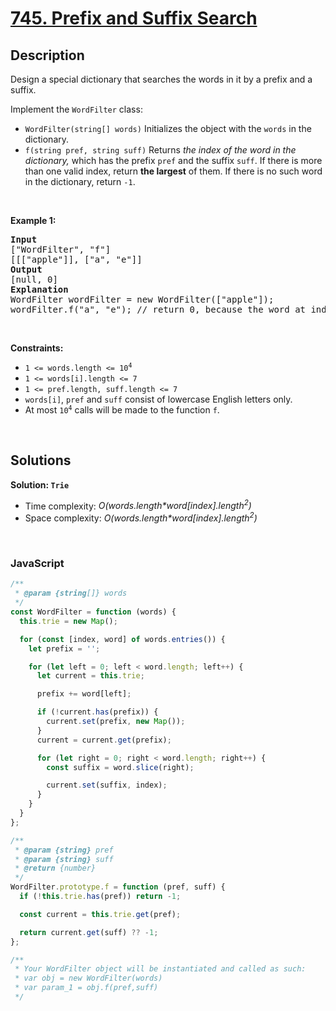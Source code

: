 # [745. Prefix and Suffix Search](https://leetcode.com/problems/prefix-and-suffix-search)

## Description

<div class="elfjS" data-track-load="description_content"><p>Design a special dictionary that searches the words in it by a prefix and a suffix.</p>

<p>Implement the <code>WordFilter</code> class:</p>

<ul>
	<li><code>WordFilter(string[] words)</code> Initializes the object with the <code>words</code> in the dictionary.</li>
	<li><code>f(string pref, string suff)</code> Returns <em>the index of the word in the dictionary,</em> which has the prefix <code>pref</code> and the suffix <code>suff</code>. If there is more than one valid index, return <strong>the largest</strong> of them. If there is no such word in the dictionary, return <code>-1</code>.</li>
</ul>

<p>&nbsp;</p>
<p><strong class="example">Example 1:</strong></p>

<pre><strong>Input</strong>
["WordFilter", "f"]
[[["apple"]], ["a", "e"]]
<strong>Output</strong>
[null, 0]
<strong>Explanation</strong>
WordFilter wordFilter = new WordFilter(["apple"]);
wordFilter.f("a", "e"); // return 0, because the word at index 0 has prefix = "a" and suffix = "e".
</pre>

<p>&nbsp;</p>
<p><strong>Constraints:</strong></p>

<ul>
	<li><code>1 &lt;= words.length &lt;= 10<sup>4</sup></code></li>
	<li><code>1 &lt;= words[i].length &lt;= 7</code></li>
	<li><code>1 &lt;= pref.length, suff.length &lt;= 7</code></li>
	<li><code>words[i]</code>, <code>pref</code> and <code>suff</code> consist of lowercase English letters only.</li>
	<li>At most <code>10<sup>4</sup></code> calls will be made to the function <code>f</code>.</li>
</ul>
</div>

<p>&nbsp;</p>

## Solutions

**Solution: `Trie`**

- Time complexity: <em>O(words.length\*word[index].length<sup>2</sup>)</em>
- Space complexity: <em>O(words.length\*word[index].length<sup>2</sup>)</em>

<p>&nbsp;</p>

### **JavaScript**

```js
/**
 * @param {string[]} words
 */
const WordFilter = function (words) {
  this.trie = new Map();

  for (const [index, word] of words.entries()) {
    let prefix = '';

    for (let left = 0; left < word.length; left++) {
      let current = this.trie;

      prefix += word[left];

      if (!current.has(prefix)) {
        current.set(prefix, new Map());
      }
      current = current.get(prefix);

      for (let right = 0; right < word.length; right++) {
        const suffix = word.slice(right);

        current.set(suffix, index);
      }
    }
  }
};

/**
 * @param {string} pref
 * @param {string} suff
 * @return {number}
 */
WordFilter.prototype.f = function (pref, suff) {
  if (!this.trie.has(pref)) return -1;

  const current = this.trie.get(pref);

  return current.get(suff) ?? -1;
};

/**
 * Your WordFilter object will be instantiated and called as such:
 * var obj = new WordFilter(words)
 * var param_1 = obj.f(pref,suff)
 */
```
